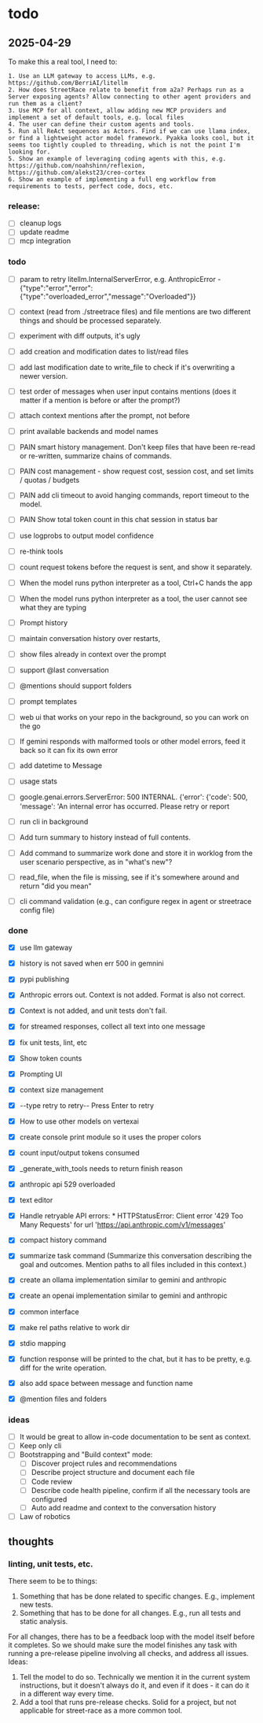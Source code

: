 # todo

## 2025-04-29

To make this a real tool, I need to:

    1. Use an LLM gateway to access LLMs, e.g. https://github.com/BerriAI/litellm
    2. How does StreetRace relate to benefit from a2a? Perhaps run as a Server exposing agents? Allow connecting to other agent providers and run them as a client?
    3. Use MCP for all context, allow adding new MCP providers and implement a set of default tools, e.g. local files
    4. The user can define their custom agents and tools.
    5. Run all ReAct sequences as Actors. Find if we can use llama index, or find a lightweight actor model framework. Pyakka looks cool, but it seems too tightly coupled to threading, which is not the point I'm looking for.
    5. Show an example of leveraging coding agents with this, e.g. https://github.com/noahshinn/reflexion, https://github.com/alekst23/creo-cortex
    6. Show an example of implementing a full eng workflow from requirements to tests, perfect code, docs, etc.

### release:

- [ ] cleanup logs
- [ ] update readme
- [ ] mcp integration

### todo

- [ ] param to retry litellm.InternalServerError, e.g. AnthropicError - {"type":"error","error":{"type":"overloaded_error","message":"Overloaded"}}
- [ ] context (read from ./streetrace files) and file mentions are two different things and should be processed separately.
- [ ] experiment with diff outputs, it's ugly
- [ ] add creation and modification dates to list/read files
- [ ] add last modification date to write_file to check if it's overwriting a newer version.
- [ ] test order of messages when user input contains mentions (does it matter if a mention is before or after the prompt?)
- [ ] attach context mentions after the prompt, not before
- [ ] print available backends and model names
- [ ] PAIN smart history management. Don't keep files that have been re-read or re-written, summarize chains of commands.
- [ ] PAIN cost management - show request cost, session cost, and set limits / quotas / budgets
- [ ] PAIN add cli timeout to avoid hanging commands, report timeout to the model.
- [ ] PAIN Show total token count in this chat session in status bar
- [ ] use logprobs to output model confidence
- [ ] re-think tools
- [ ] count request tokens before the request is sent, and show it separately.
- [ ] When the model runs python interpreter as a tool, Ctrl+C hands the app
- [ ] When the model runs python interpreter as a tool, the user cannot see what they are typing
- [ ] Prompt history
- [ ] maintain conversation history over restarts,
- [ ] show files already in context over the prompt
- [ ] support @last conversation
- [ ] @mentions should support folders
- [ ] prompt templates
- [ ] web ui that works on your repo in the background, so you can work on the go
- [ ] If gemini responds with malformed tools or other model errors, feed it back so it can fix its own error
- [ ] add datetime to Message
- [ ] usage stats
- [ ] google.genai.errors.ServerError: 500 INTERNAL. {'error': {'code': 500, 'message': 'An internal error has occurred. Please retry or report
- [ ] run cli in background
- [ ] Add turn summary to history instead of full contents.
- [ ] Add command to summarize work done and store it in worklog from the user scenario perspective, as in "what's new"?
- [ ] read_file, when the file is missing, see if it's somewhere around and return "did you mean"
- [ ] cli command validation (e.g., can configure regex in agent or streetrace config file)


### done

- [x] use llm gateway
- [x] history is not saved when err 500 in gemnini
- [x] pypi publishing
- [x] Anthropic errors out. Context is not added. Format is also not correct.
- [x] Context is not added, and unit tests don't fail.
- [x] for streamed responses, collect all text into one message
- [x] fix unit tests, lint, etc
- [x] Show token counts
- [x] Prompting UI
- [x] context size management
- [x] --type retry to retry-- Press Enter to retry
- [x] How to use other models on vertexai
- [x] create console print module so it uses the proper colors
- [x] count input/output tokens consumed
- [x] _generate_with_tools needs to return finish reason
- [x] anthropic api 529 overloaded
- [x] text editor
- [x] Handle retryable API errors:
        * HTTPStatusError: Client error '429 Too Many Requests' for url 'https://api.anthropic.com/v1/messages'
- [x] compact history command
- [x] summarize task command (Summarize this conversation describing the goal and outcomes. Mention paths to all files included in this context.)
- [x] create an ollama implementation similar to gemini and anthropic
- [x] create an openai implementation similar to gemini and anthropic
- [x] common interface
- [x] make rel paths relative to work dir
- [x] stdio mapping
- [x] function response will be printed to the chat, but it has to be pretty, e.g. diff for the write operation.
- [x] also add space between message and function name
- [x] @mention files and folders


### ideas

- [ ] It would be great to allow in-code documentation to be sent as context.
- [ ] Keep only cli
- [ ] Bootstrapping and "Build context" mode:
    - [ ] Discover project rules and recommendations
    - [ ] Describe project structure and document each file
    - [ ] Code review
    - [ ] Describe code health pipeline, confirm if all the necessary tools are configured
    - [ ] Auto add readme and context to the conversation history
- [ ] Law of robotics

## thoughts

### linting, unit tests, etc.

There seem to be to things:

1. Something that has be done related to specific changes.
    E.g., implement new tests.
2. Something that has to be done for all changes.
    E.g., run all tests and static analysis.

For all changes, there has to be a feedback loop with the model itself before it completes. So we should make
sure the model finishes any task with running a pre-release pipeline involving all checks, and address all issues.
Ideas:

1. Tell the model to do so.
   Technically we mention it in the current system instructions, but it doesn't always do it, and even if it
   does - it can do it in a different way every time.
2. Add a tool that runs pre-release checks.
   Solid for a project, but not applicable for street-race as a more common tool.
